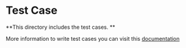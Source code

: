 # Test Case

**This directory includes the test cases. **

More information to write test cases you can visit this [documentation](https://vitest.dev/guide/)

